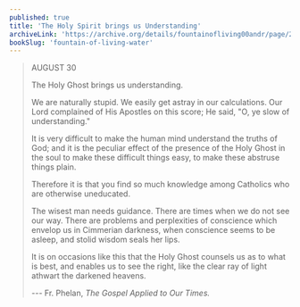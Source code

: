 ```yaml
---
published: true
title: 'The Holy Spirit brings us Understanding'
archiveLink: 'https://archive.org/details/fountainofliving00andr/page/205?view=theater'
bookSlug: 'fountain-of-living-water'
---
```


> AUGUST 30
>
> The Holy Ghost brings us understanding.
>
> We are naturally stupid. We easily get astray in our calculations. Our Lord complained of His Apostles on this score; He said, "O, ye slow of understanding."
>
> It is very difficult to make the human mind understand the truths of God; and it is the peculiar effect of the presence of the Holy Ghost in the soul to make these difficult things easy, to make these abstruse things plain.
>
> Therefore it is that you find so much knowledge among Catholics who are otherwise uneducated.
>
> The wisest man needs guidance. There are times when we do not see our way. There are problems and perplexities of conscience which envelop us in Cimmerian darkness, when conscience seems to be asleep, and stolid wisdom seals her lips.
>
> It is on occasions like this that the Holy Ghost counsels us as to what is best, and enables us to see the right, like the clear ray of light athwart the darkened heavens.
>
> --- Fr. Phelan, *The Gospel Applied to Our Times.*